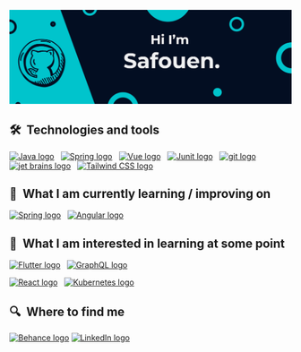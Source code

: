 


![alt text](https://github.com/safouene1/safouene1/blob/master/Assets/banner.jpg?raw=true)

## 🛠  Technologies and tools

<a name="learning-now"></a>

[<img src="https://img.shields.io/badge/Java-282C34?logo=java&logoColor=F7DF1E" alt="Java logo" title="Java" height="25" />][tech_tools_anchor]
&nbsp;
[<img src="https://img.shields.io/badge/Spring-282C34?logo=spring&logoColor=3178C6" alt="Spring logo" title="Spring" height="25" />][tech_tools_anchor]
&nbsp;
[<img src="https://img.shields.io/badge/Vue.js-282C34?logo=vuejs&logoColor=3DDC84" alt="Vue logo" title="Vue" height="25" />][tech_tools_anchor]
&nbsp;
[<img src="https://img.shields.io/badge/Junit-282C34?logo=Junit&logoColor=E34F26" alt="Junit logo" title="Junit" height="25" />][tech_tools_anchor]
&nbsp;
[<img src="https://img.shields.io/badge/git-282C34?logo=git&logoColor=F05032" alt="git logo" title="git" height="25" />][tech_tools_anchor]
&nbsp;
[<img src="https://img.shields.io/badge/jetbrains-282C34?logo=jetbrains&logoColor=007ACC" alt="jet brains logo" title="jetbrains" height="25" />][tech_tools_anchor]
&nbsp;
[<img src="https://img.shields.io/badge/Tailwind%20CSS-282C34?logo=tailwind-css&logoColor=38B2AC" alt="Tailwind CSS logo" title="Tailwind CSS" height="25" />][tech_tools_anchor]

<a name="learning-next"></a>

## 📖  What I am currently learning / improving on

[<img src="https://img.shields.io/badge/Spring Boot-282C34?logo=spring&logoColor=339933" alt="Spring logo" title="Spring" height="25" />][learning_now_anchor]
&nbsp;
[<img src="https://img.shields.io/badge/Angular-282C34?logo=Angular&logoColor=FF0000" alt="Angular logo" title="Angular logo" height="25" />][learning_now_anchor]
&nbsp;



## 👾  What I am interested in learning at some point

[<img src="https://img.shields.io/badge/Flutter-282C34?logo=flutter&logoColor=02569B" alt="Flutter logo" title="Flutter" height="25" />][learning_next_anchor]
&nbsp;
[<img src="https://img.shields.io/badge/GraphQL-282C34?logo=graphql&logoColor=E10098" alt="GraphQL logo" title="GraphQL" height="25" />][learning_next_anchor]
&nbsp;

[<img src="https://img.shields.io/badge/React-282C34?logo=react&logoColor=CC6699" alt="React logo" title="React" height="25" />][learning_next_anchor]
&nbsp;
[<img src="https://img.shields.io/badge/Kubernetes-282C34?logo=Kubernetes&logoColor=38B2AC" alt="Kubernetes logo" title="Kubernetes" height="25" />][learning_next_anchor]

## 🔍  Where to find me

[<img src="https://img.shields.io/badge/Behance-282C34?logo=linkedin&logoColor=0077B5" alt="Behance logo" title="Behance" height="25" />](behance.net/tsafouen)
[<img src="https://img.shields.io/badge/LinkedIn-282C34?logo=linkedin&logoColor=0077B5" alt="LinkedIn logo" title="LinkedIn" height="25" />](https://www.linkedin.com/in/safouen-turki-9a528114a/)

[tech_tools_anchor]: #bonjour--
[learning_now_anchor]: #learning-now
[learning_next_anchor]: #learning-next
